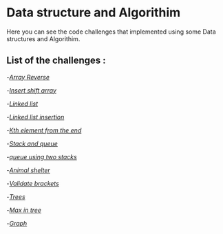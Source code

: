 # Data structure and Algorithim 
Here you can see the code challenges that implemented using some Data structures and Algorithim.

## List of the challenges : 


-*[Array Reverse](https://github.com/11mones/data-structures-and-algorithms/blob/array-reverse/Array_reverse.md)*


-*[Insert shift array](https://github.com/11mones/data-structures-and-algorithms/blob/main/insertShiftArray.md)*


-*[Linked list](https://github.com/11mones/data-structures-and-algorithms/blob/main/linked_list.md)*



-*[Linked list insertion](https://github.com/11mones/data-structures-and-algorithms/blob/main/Linked_list_insertion.md)*


-*[Kth element from the end](https://github.com/11mones/data-structures-and-algorithms/blob/main/k-th%20value%20from%20the%20end.md)*


-*[Stack and queue](https://github.com/11mones/data-structures-and-algorithms/blob/main/Stack%20and%20queue.md)*



-*[queue using two stacks](https://github.com/11mones/data-structures-and-algorithms/blob/main/stack-queue-pseudo.md)*



-*[Animal shelter](https://github.com/11mones/data-structures-and-algorithms/blob/main/Animal%20shelter.md)*



-*[Validate brackets](https://github.com/11mones/data-structures-and-algorithms/blob/main/validate%20brackets.md)*



-*[Trees](https://github.com/11mones/data-structures-and-algorithms/blob/main/Trees/trees.md)*



-*[Max in tree](https://github.com/11mones/data-structures-and-algorithms/blob/main/max-tree/max-tree.md)*


-*[Graph](https://github.com/11mones/data-structures-and-algorithms/blob/main/graph/README.md)*















